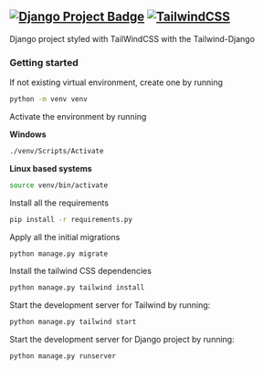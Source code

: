 [![Django Project Badge](https://img.shields.io/badge/Django-092E20?style=for-the-badge&logo=django&logoColor=green)](https://docs.djangoproject.com/en/5.1/)
[![TailwindCSS](https://img.shields.io/badge/Django%20TailWind-%2338B2AC.svg?style=for-the-badge&logo=tailwind-css&logoColor=white)](https://django-tailwind.readthedocs.io/en/latest/index.html)
--
Django project styled with TailWindCSS with the Tailwind-Django
### Getting started
If not existing virtual environment, create one by running
```bash
python -m venv venv
```

Activate the environment by running

**Windows**
```bash
./venv/Scripts/Activate
```
**Linux based systems**
```bash
source venv/bin/activate
```


Install all the requirements

```bash
pip install -r requirements.py
```

Apply all the initial migrations
```bash
python manage.py migrate
```

Install the tailwind CSS dependencies
```bash
python manage.py tailwind install
```

Start the development server for Tailwind by running:
```bash
python manage.py tailwind start
```

Start the development server for Django project by running:
```bash
python manage.py runserver
```